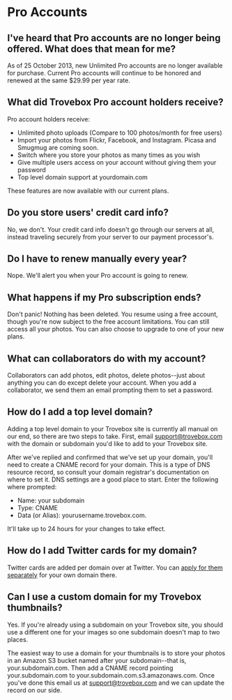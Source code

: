Pro Accounts
===========================

## I've heard that Pro accounts are no longer being offered. What does that mean for me?
As of 25 October 2013, new Unlimited Pro accounts are no longer available for purchase. Current Pro accounts will continue to be honored and renewed at the same $29.99 per year rate.

## What did Trovebox Pro account holders receive?
Pro account holders receive:

* Unlimited photo uploads (Compare to 100 photos/month for free users)
* Import your photos from Flickr, Facebook, and Instagram. Picasa and Smugmug are coming soon.
* Switch where you store your photos as many times as you wish
* Give multiple users access on your account without giving them your password
* Top level domain support at yourdomain.com

These features are now available with our current plans.

## Do you store users' credit card info?
No, we don't. Your credit card info doesn't go through our servers at all, instead traveling securely from your server to our payment processor's.

## Do I have to renew manually every year?
Nope. We'll alert you when your Pro account is going to renew.

## What happens if my Pro subscription ends?
Don't panic! Nothing has been deleted. You resume using a free account, though you're now subject to the free account limitations. You can still access all your photos. You can also choose to upgrade to one of your new plans.

## What can collaborators do with my account?
Collaborators can add photos, edit photos, delete photos--just about anything you can do except delete your account. When you add a collaborator, we send them an email prompting them to set a password.

## How do I add a top level domain?
Adding a top level domain to your Trovebox site is currently all manual on our end, so there are two steps to take. First, email <a href="mailto:support@trovebox.com">support@trovebox.com</a> with the domain or subdomain you'd like to add to your Trovebox site.

After we've replied and confirmed that we've set up your domain, you'll need to create a CNAME record for your domain. This is a type of DNS resource record, so consult your domain registrar's documentation on where to set it. DNS settings are a good place to start. Enter the following where prompted:

* Name: your subdomain
* Type:	CNAME
* Data (or Alias):	yourusername.trovebox.com.

It'll take up to 24 hours for your changes to take effect.

## How do I add Twitter cards for my domain?
Twitter cards are added per domain over at Twitter. You can <a href="https://dev.twitter.com/docs/cards">apply for them separately</a> for your own domain there.

## Can I use a custom domain for my Trovebox thumbnails?
Yes. If you're already using a subdomain on your Trovebox site, you should use a different one for your images so one subdomain doesn't map to two places.

The easiest way to use a domain for your thumbnails is to store your photos in an Amazon S3 bucket named after your subdomain--that is, your.subdomain.com. Then add a CNAME record pointing your.subdomain.com to your.subdomain.com.s3.amazonaws.com. Once you've done this email us at <a href="mailto:support@trovebox.com">support@trovebox.com</a> and we can update the record on our side.
